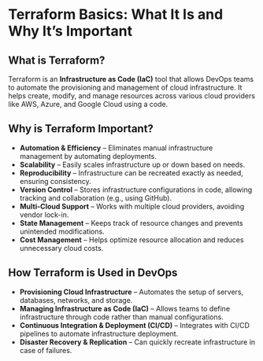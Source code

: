 # Terraform Basics: What It Is and Why It’s Important

## What is Terraform?  
Terraform is an **Infrastructure as Code (IaC)** tool that allows DevOps teams to automate the provisioning and management of cloud infrastructure. It helps create, modify, and manage resources across various cloud providers like AWS, Azure, and Google Cloud using a code.  

## Why is Terraform Important?  
- **Automation & Efficiency** – Eliminates manual infrastructure management by automating deployments.  
- **Scalability** – Easily scales infrastructure up or down based on needs.  
- **Reproducibility** – Infrastructure can be recreated exactly as needed, ensuring consistency.  
- **Version Control** – Stores infrastructure configurations in code, allowing tracking and collaboration (e.g., using GitHub).  
- **Multi-Cloud Support** – Works with multiple cloud providers, avoiding vendor lock-in.  
- **State Management** – Keeps track of resource changes and prevents unintended modifications.  
- **Cost Management** – Helps optimize resource allocation and reduces unnecessary cloud costs.  

## How Terraform is Used in DevOps  
- **Provisioning Cloud Infrastructure** – Automates the setup of servers, databases, networks, and storage.  
- **Managing Infrastructure as Code (IaC)** – Allows teams to define infrastructure through code rather than manual configurations.  
- **Continuous Integration & Deployment (CI/CD)** – Integrates with CI/CD pipelines to automate infrastructure deployment.  
- **Disaster Recovery & Replication** – Can quickly recreate infrastructure in case of failures.  
